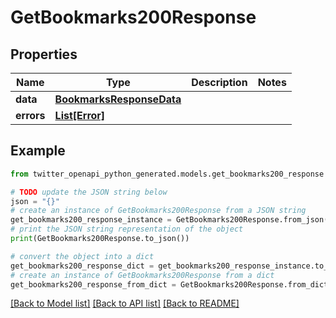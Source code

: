 # GetBookmarks200Response


## Properties

Name | Type | Description | Notes
------------ | ------------- | ------------- | -------------
**data** | [**BookmarksResponseData**](BookmarksResponseData.md) |  | 
**errors** | [**List[Error]**](Error.md) |  | 

## Example

```python
from twitter_openapi_python_generated.models.get_bookmarks200_response import GetBookmarks200Response

# TODO update the JSON string below
json = "{}"
# create an instance of GetBookmarks200Response from a JSON string
get_bookmarks200_response_instance = GetBookmarks200Response.from_json(json)
# print the JSON string representation of the object
print(GetBookmarks200Response.to_json())

# convert the object into a dict
get_bookmarks200_response_dict = get_bookmarks200_response_instance.to_dict()
# create an instance of GetBookmarks200Response from a dict
get_bookmarks200_response_from_dict = GetBookmarks200Response.from_dict(get_bookmarks200_response_dict)
```
[[Back to Model list]](../README.md#documentation-for-models) [[Back to API list]](../README.md#documentation-for-api-endpoints) [[Back to README]](../README.md)


